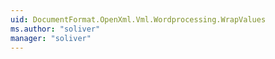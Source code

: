 ```yaml
---
uid: DocumentFormat.OpenXml.Vml.Wordprocessing.WrapValues
ms.author: "soliver"
manager: "soliver"
---
```

